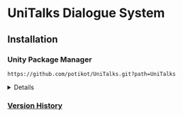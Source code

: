 # UniTalks Dialogue System

## Installation

### Unity Package Manager

```
https://github.com/potikot/UniTalks.git?path=UniTalks
```

<details>
  <summary> Details </summary>
  <br>

  1. Open your Unity project.
  2. Navigate to `Window` > `Package Manager`.
  3. Click the `+` button in the top left.
  4. Select `Add package from git URL...`.
  5. Enter following url: `https://github.com/potikot/UniTalks.git?path=UniTalks`.
  6. If you want to install specific version just add `#v1.0.0` to the link (`1.0.0` is version you want).
  7. Click `Add`. The Runtime Console package will be installed.

</details>

### [Version History](https://github.com/potikot/UniTalks/tags)